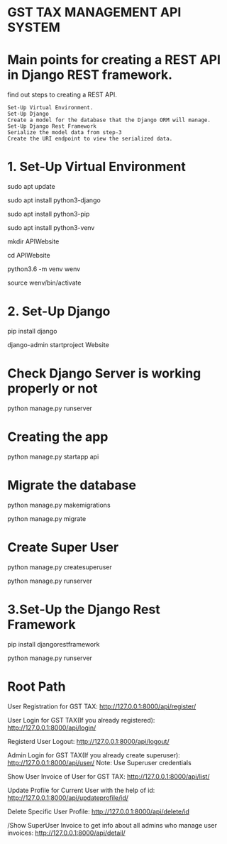 # GST TAX MANAGEMENT API SYSTEM

# Main points for creating a REST API in Django REST framework.

 find out steps to creating a REST API.

    Set-Up Virtual Environment.
    Set-Up Django
    Create a model for the database that the Django ORM will manage.
    Set-Up Django Rest Framework
    Serialize the model data from step-3
    Create the URI endpoint to view the serialized data.

# 1. Set-Up Virtual Environment

sudo apt update

sudo apt install python3-django

sudo apt install python3-pip

sudo apt install python3-venv

mkdir APIWebsite

cd APIWebsite

python3.6 -m venv wenv

source wenv/bin/activate

# 2. Set-Up Django

pip install django

django-admin startproject Website

# Check Django Server is working properly or not

python manage.py runserver

# Creating the app

python manage.py startapp api

# Migrate the database

python manage.py makemigrations

python manage.py migrate

# Create Super User

python manage.py createsuperuser

python manage.py runserver

# 3.Set-Up the Django Rest Framework

pip install djangorestframework

python manage.py runserver

# Root Path

User Registration for GST TAX: http://127.0.0.1:8000/api/register/

User Login for GST TAX(If you already registered): http://127.0.0.1:8000/api/login/

Registerd User Logout: http://127.0.0.1:8000/api/logout/

Admin Login for GST TAX(If you already create superuser): http://127.0.0.1:8000/api/user/
Note: Use Superuser credentials

Show User Invoice of User for GST TAX: http://127.0.0.1:8000/api/list/

Update Profile for Current User with the help of id: http://127.0.0.1:8000/api/updateprofile/id/

Delete Specific User Profile: http://127.0.0.1:8000/api/delete/id

/Show SuperUser Invoice to get info about all admins who manage user invoices: http://127.0.0.1:8000/api/detail/

